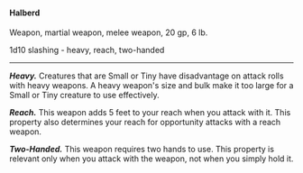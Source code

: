 #### Halberd

Weapon, martial weapon, melee weapon, 20 gp, 6 lb.

1d10 slashing  - heavy, reach, two-handed

---

***Heavy.*** Creatures that are Small or Tiny have disadvantage on attack rolls with heavy weapons. A heavy weapon's size and bulk make it too large for a Small or Tiny creature to use effectively.

***Reach.*** This weapon adds 5 feet to your reach when you attack with it. This property also determines your reach for opportunity attacks with a reach weapon.

***Two-Handed.*** This weapon requires two hands to use. This property is relevant only when you attack with the weapon, not when you simply hold it.